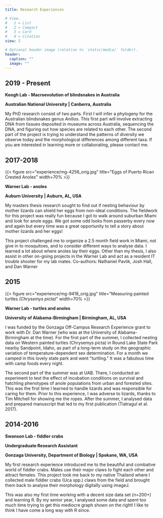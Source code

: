 ```yaml
---
title: Research Experiences

# View.
#   1 = List
#   2 = Compact
#   3 = Card
#   4 = Citation
view: 2

# Optional header image (relative to `static/media/` folder).
header:
  caption: ""
  image: ""
---
```


## 2019 - Present
**Keogh Lab - Macroevolution of blindsnakes in Australia**

**Australian National University | Canberra, Australia**

My PhD research consist of two parts. First I will infer a phylogeny for the Australian blindsnakes genus *Anilios*. This first part will involve extracting DNA from tissues deposited in museums across Australia, sequencing the DNA, and figuring out how species are related to each other. The second part of the project is trying to understand the patterns of diversity we observe today and the morphological differences among different taxa. If you are interested in learning more or collaborating, please contact me.


## 2017-2018

<!-- ![me measuring turtle](experience/mg-4256_orig.jpg) -->
{{< figure src="experience/mg-4256_orig.jpg" title="Eggs of Puerto Rican Crested Anoles" width=70% >}}

**Warner Lab - anoles**

**Auburn University | Auburn, AL, USA**

My masters thesis research sought to find out if nesting behaviour by mother lizards can shield her eggs from non-ideal conditions. The fieldwork for this project was really fun because I got to walk around suburban Miami and look for anole eggs. We got some odd looks from passerby every now and again but every time was a great opportunity to tell a story about mother lizards and her eggs!

This project challenged me to organize a 2.5 month field work in Miami, not give in to mosquitoes, and to consider different ways to analyse data. I learned a lot about where anoles lay their eggs. Other than my thesis, I also assist in other on-going projects in the Warner Lab and act as a resident IT trouble shooter for my lab mates.
Co-authors: Nathaniel Pavlik, Josh Hall, and Dan Warner

## 2015

<!-- ![me measuring turtle](experience/mg-9418_orig.jpg) -->

{{< figure src="experience/mg-9418_orig.jpg" title="Measuring painted turtles *(Chrysemys picta)*" width=70% >}}

**Warner Lab - turtles and anoles**

**University of Alabama-Birmingham | Birmingham, AL, USA**

I was funded by the Gonzaga Off-Campus Research Experience grant to work with Dr. Dan Warner (who was at the University of Alabama-Birmingham at the time). For the first part of the summer, I collected nesting data on Western painted turtles (Chrysemys picta) in Round Lake State Park nearby Sandpoint, Idaho, as part of a long-term study on the geographic variation of temperature-dependent sex determination. For a month we camped in this lovely state park and went "turtling." It was a fabulous time with camp foods every night.

The second part of the summer was at UAB. There, I conducted an experiment to test the effect of incubation conditions on survival and hatchling phenotypes of anole populations from urban and forested sites. This was the first time I learned to handle lizards and was responsible for caring for them. Prior to this experience, I was adverse to lizards, thanks to Tim Mitchell for showing me the ropes. After the summer, I analysed data and prepared manuscript that led to my first publication (Tiatragul et al. 2017). 


## 2014-2016
**Swanson Lab - fiddler crabs**

**Undergraduate Research Assistant**

**Gonzaga University, Department of Biology | Spokane, WA, USA**

My first research experience introduced me to the beautiful and combative world of fiddler crabs. Males use their major claws to fight each other and attract females. This project took me back to my native Thailand where I collected male fiddler crabs (Uca spp.) claws from the field and brought them back to analyse their morphology digitally using imageJ.

This was also my first time working with a decent size data set (n=200+) and learning R. By my senior year, I analysed some data and spent too much time trying to get this mediocre graph shown on the right!
I like to think I have come a long way with R since.